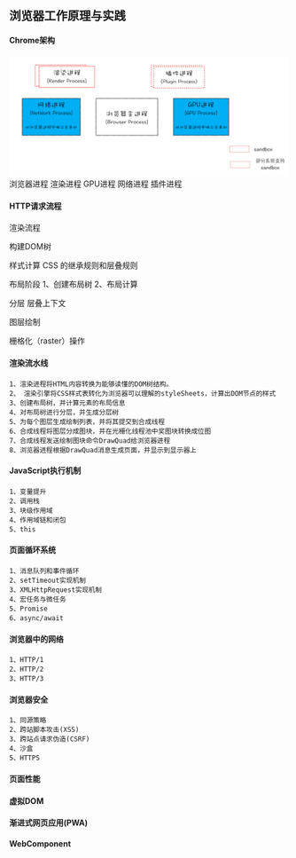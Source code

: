 ## 浏览器工作原理与实践

#### Chrome架构
![avatar](images/Chrome进程架构图.png)
浏览器进程
渲染进程
GPU进程
网络进程
插件进程

#### HTTP请求流程


####
渲染流程

构建DOM树

样式计算
    CSS 的继承规则和层叠规则 

布局阶段
    1、创建布局树
    2、布局计算

分层
    层叠上下文

图层绘制

栅格化（raster）操作

#### 渲染流水线
    1、渲染进程将HTML内容转换为能够读懂的DOM树结构。
    2、 渲染引擎将CSS样式表转化为浏览器可以理解的styleSheets，计算出DOM节点的样式
    3、创建布局树，并计算元素的布局信息
    4、对布局树进行分层，并生成分层树
    5、为每个图层生成绘制列表，并将其提交到合成线程
    6、合成线程将图层分成图块，并在光栅化线程池中奖图块转换成位图
    7、合成线程发送绘制图块命令DrawQuad给浏览器进程
    8、浏览器进程根据DrawQuad消息生成页面，并显示到显示器上


#### JavaScript执行机制
    1、变量提升
    2、调用栈
    3、块级作用域
    4、作用域链和闭包
    5、this


#### 页面循环系统
    1、消息队列和事件循环
    2、setTimeout实现机制
    3、XMLHttpRequest实现机制
    4、宏任务与微任务
    5、Promise
    6、async/await


#### 浏览器中的网络
    1、HTTP/1
    2、HTTP/2
    3、HTTP/3


#### 浏览器安全
    1、同源策略
    2、跨站脚本攻击(XSS)
    3、跨站点请求伪造(CSRF)
    4、沙盒
    5、HTTPS


#### 页面性能


#### 虚拟DOM


#### 渐进式网页应用(PWA)


#### WebComponent